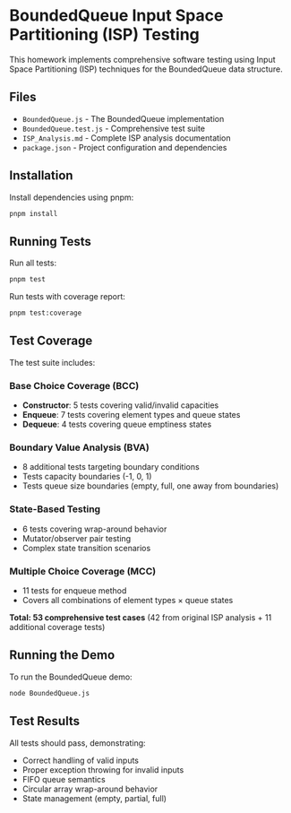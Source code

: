 # BoundedQueue Input Space Partitioning (ISP) Testing

This homework implements comprehensive software testing using Input Space Partitioning (ISP) techniques for the BoundedQueue data structure.

## Files

- `BoundedQueue.js` - The BoundedQueue implementation
- `BoundedQueue.test.js` - Comprehensive test suite
- `ISP_Analysis.md` - Complete ISP analysis documentation
- `package.json` - Project configuration and dependencies

## Installation

Install dependencies using pnpm:

```bash
pnpm install
```

## Running Tests

Run all tests:
```bash
pnpm test
```

Run tests with coverage report:
```bash
pnpm test:coverage
```

## Test Coverage

The test suite includes:

### Base Choice Coverage (BCC)
- **Constructor**: 5 tests covering valid/invalid capacities
- **Enqueue**: 7 tests covering element types and queue states
- **Dequeue**: 4 tests covering queue emptiness states

### Boundary Value Analysis (BVA)
- 8 additional tests targeting boundary conditions
- Tests capacity boundaries (-1, 0, 1)
- Tests queue size boundaries (empty, full, one away from boundaries)

### State-Based Testing
- 6 tests covering wrap-around behavior
- Mutator/observer pair testing
- Complex state transition scenarios

### Multiple Choice Coverage (MCC)
- 11 tests for enqueue method
- Covers all combinations of element types × queue states

**Total: 53 comprehensive test cases** (42 from original ISP analysis + 11 additional coverage tests)

## Running the Demo

To run the BoundedQueue demo:
```bash
node BoundedQueue.js
```

## Test Results

All tests should pass, demonstrating:
- Correct handling of valid inputs
- Proper exception throwing for invalid inputs
- FIFO queue semantics
- Circular array wrap-around behavior
- State management (empty, partial, full)

